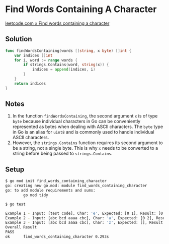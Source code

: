 # Find Words Containing A Character

[leetcode.com » Find words containing a character](https://leetcode.com/problems/find-words-containing-character)

## Solution

```go
func findWordsContaining(words []string, x byte) []int {
    var indices []int
    for i, word := range words {
        if strings.Contains(word, string(x)) {
            indices = append(indices, i)
        }
    }
    return indices
}
```

## Notes

1. In the function `findWordsContaining`, the second argument `x` is of type `byte` because individual characters in Go can be conveniently represented as bytes when dealing with ASCII characters. The `byte` type in Go is an alias for `uint8` and is commonly used to handle individual ASCII characters.
2. However, the `strings.Contains` function requires its second argument to be a string, not a single byte. This is why `x` needs to be converted to a string before being passed to `strings.Contains`.

## Setup

```bash
$ go mod init find_words_containing_character 
go: creating new go.mod: module find_words_containing_character
go: to add module requirements and sums:
        go mod tidy

$ go test

Example 1 - Input: [test code], Char: 'e', Expected: [0 1], Result: [0 1]    --------- Pass
Example 2 - Input: [abc bcd aaaa cbc], Char: 'a', Expected: [0 2], Result: [0 2]    --------- Pass
Example 3 - Input: [abc bcd aaaa cbc], Char: 'z', Expected: [], Result: []    --------- Pass
Overall Result
PASS
ok      find_words_containing_character 0.293s
```
